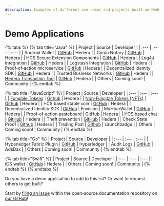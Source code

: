 ```yaml
---
description: Examples of different use cases and projects built on Hedera.
---
```


# Demo Applications

{% tabs %}
{% tab title="Java" %}
| Project | Source | Developer |
| :--- | :--- | :--- |
| Android Wallet | [GitHub](https://github.com/hashgraph/hedera-wallet-android) | Hedera |
| Corda Notary | [GitHub](https://github.com/hashgraph/corda-notary-hedera) | Hedera |
| HCS Secure Extension Components | [GitHub](https://github.com/hashgraph/hedera-hcs-sxc-java) | Hedera |
| Log4J Integration | [GitHub](https://github.com/hashgraph/log4j2-hedera) | Hedera |
| Logstash Integration | [GitHub](https://github.com/hashgraph/logstash-output-hedera) | Hedera |
| Proof-of-action microservice | [GitHub](https://github.com/hashgraph/hedera-proof-of-action-microservice) | Hedera |
| Decentralized Identity SDK | [GitHub](https://github.com/hashgraph/did-sdk-java) | Hedera |
| Trusted Business Networks | [GitHub](https://github.com/hashgraph/hedera-hcs-sxc-java/tree/master/hcs-sxc-java-examples/hcs-sxc-java-queue-consumer) | Hedera |
| [Hedera Transaction Tool](https://docs.hedera.com/hedera-transaction-tool-demo/) | [GitHub](https://github.com/hashgraph/hedera-transaction-tool-demo) | Hedera |
| Others | Coming soon! | Community |
{% endtab %}

{% tab title="JavaScript" %}
| Project | Source | Developer |
| :--- | :--- | :--- |
| [Fungible Tokens](https://gitpod.io/#https://github.com/hashgraph/hedera-hts-demo) | [Github](https://github.com/hashgraph/hedera-hts-demo) | Hedera |
| [Non-Fungible Tokens \(NFTs\)](https://gitpod.io/#https://github.com/hashgraph/hedera-hts-demo) | [Github](https://github.com/hashgraph/hedera-hts-demo#nfts) | Hedera |
| HCS based stable coin | [GitHub](https://github.com/hashgraph/hedera-stable-coin-demo) | Hedera |
| Decentralized Identity SDK | [GitHub](https://github.com/hashgraph/did-sdk-js) | Envision |
| MyHbarWallet | [GitHub](https://github.com/hashgraph/MyHbarWallet) | Hedera |
| Proof-of-action pasteboard | [GitHub](https://github.com/hashgraph/hedera-proof-of-action-demo-pasteboard) | Hedera |
| HCS based chat | [GitHub](https://github.com/hashgraph/hedera-hcs-chat-js) | Hedera |
| Theft prevention | [GitHub](https://github.com/hashgraph/hedera-theft-prevention-demo) | Hedera |
| Check State Proof | [Github](https://github.com/hashgraph/hedera-mirror-node/tree/master/hedera-mirror-rest/check-state-proof) | Hedera |
| Trading Post | [Github](https://github.com/launchbadge/trading-post) | Launchbadge |
| Others | Coming soon! | Community |
{% endtab %}

{% tab title="Go" %}
| Project | Source | Developer |
| :--- | :--- | :--- |
| Hyperledger Fabric Plugin | [GitHub](https://github.com/hashgraph/fabric-samples-hcs/tree/feature/hcs) | Hyperledger |
| Audit Logs | [GitHub](https://github.com/hashgraph/hello-hedera-audit-log-go) | AdsDax |
| Others | Coming soon! | Community |
{% endtab %}

{% tab title="Swift" %}
| Project | Source | Developer |
| :--- | :--- | :--- |
| iOS wallet | [GitHub](https://github.com/hashgraph/hedera-wallet-ios) | Hedera |
| Others | Coming soon! | Community |
{% endtab %}
{% endtabs %}

Do you have a demo application to add to this list? Or want to request others to get built?

Start by [filing an issue](https://github.com/hashgraph/hedera-docs) within the open-source documentation repository on [our GitHub](https://github.com/hashgraph)!

